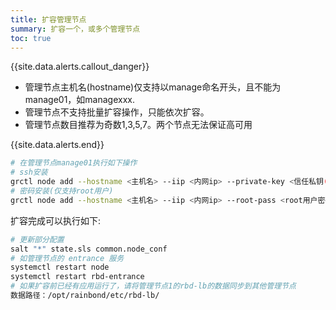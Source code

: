 ```yaml
---
title: 扩容管理节点
summary: 扩容一个，或多个管理节点
toc: true
---
```


{{site.data.alerts.callout_danger}}

- 管理节点主机名(hostname)仅支持以manage命名开头，且不能为manage01，如managexxx.
- 管理节点不支持批量扩容操作，只能依次扩容。
- 管理节点数目推荐为奇数1,3,5,7。两个节点无法保证高可用
  
{{site.data.alerts.end}}

```bash
# 在管理节点manage01执行如下操作
# ssh安装
grctl node add --hostname <主机名> --iip <内网ip> --private-key <信任私钥(/root/.ssh/id_rsa)> --role manage
# 密码安装(仅支持root用户)
grctl node add --hostname <主机名> --iip <内网ip> --root-pass <root用户密码> --role manage
```

扩容完成可以执行如下:

```bash
# 更新部分配置
salt "*" state.sls common.node_conf
# 如管理节点的 entrance 服务
systemctl restart node
systemctl restart rbd-entrance
# 如果扩容前已经有应用运行了，请将管理节点1的rbd-lb的数据同步到其他管理节点
数据路径：/opt/rainbond/etc/rbd-lb/
```
